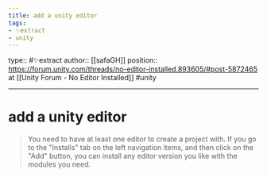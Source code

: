 ```yaml
---
title: add a unity editor
tags:
- ✨extract
- unity
---
```


type:: #✨extract
author:: [[safaGH]]
position:: https://forum.unity.com/threads/no-editor-installed.893605/#post-5872465 at [[Unity Forum - No Editor Installed]]
#unity

---

# add a unity editor

> You need to have at least one editor to create a project with. If you go to the "Installs" tab on the left navigation items, and then click on the "Add" button, you can install any editor version you like with the modules you need.
